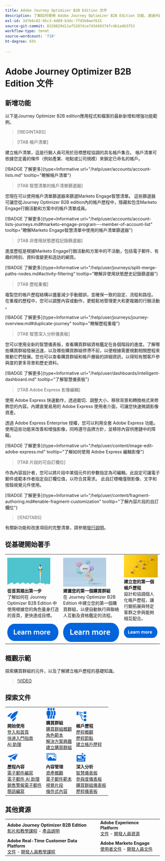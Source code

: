 ```yaml
---
title: Adobe Journey Optimizer B2B Edition 文件
description: 了解如何使用 Adobe Journey Optimizer B2B Edition 功能，透過內建的生成式 AI 和領先業界的自動化功能，協調帳戶和購買群組歷程。
exl-id: 3d7b6c82-95c3-4d89-b3dc-7fd5b0aef615
source-git-commit: 8328829d11af5287dce743d49374fc4b1a4b3f53
workflow-type: tm+mt
source-wordcount: '719'
ht-degree: 65%

---
```


# Adobe Journey Optimizer B2B Edition 文件

## 新增功能

以下是Journey Optimizer B2B edition應用程式和檔案的最新新增和增強功能範例。

>[!BEGINTABS]

>[!TAB 帳戶清單]

建立帳戶清單，這是行銷人員可用於目標歷程協調的具名帳戶集合。 帳戶清單可依據您定義的條件（例如產業、地點或公司規模）來鎖定已命名的帳戶。

[!BADGE 了解更多]{type=Informative url="/help/user/accounts/account-lists.md" tooltip="瞭解帳戶清單"}

>[!TAB 智慧清單的帳戶清單篩選器]

您現在可以使用帳戶清單篩選器來篩選Marketo Engage智慧清單。 這些篩選器可讓您從Journey Optimizer B2B edition內的帳戶歷程中，隱藏和包含Marketo Engage行銷活動和方案中的帳戶清單成員。

[!BADGE 了解更多]{type=Informative url="/help/user/accounts/account-lists-journeys.md#marketo-engage-program---member-of-account-list" tooltip="瞭解Marketo Engage智慧清單中使用的帳戶清單篩選器"}

>[!TAB 非使用狀態歷程記錄篩選器]

進度歷程是根據Marketo Engage行銷活動和方案中的不活動，包括電子郵件、有趣的時刻、資料值變更和造訪的網頁。

[!BADGE 了解更多]{type=Informative url="/help/user/journeys/split-merge-paths-nodes.md#activity-filtering" tooltip="瞭解非使用狀態歷史記錄篩選器"}

>[!TAB 歷程重複]

複製您的帳戶歷程結構以儘量減少手動錯誤，並確保一致的設定、流程和路徑。 在重複的歷程中，您可以調整內容或動作，更輕鬆地管理更大和更複雜的行銷活動&#x200B;。

[!BADGE 了解更多]{type=Informative url="/help/user/journeys/journey-overview.md#duplicate-journey" tooltip="瞭解歷程重複"}

>[!TAB 智慧深入分析儀表板]

您可以使用全新的智慧儀表板，查看購買群組資格鑑定在各個階段的進度。了解哪些購買群組發展迅速，以及哪些購買群組停滯不前，以便根據需要規劃相關歷程來推動它們發展。您也可以查看購買群組和帳戶層級的詳細資訊，以得知有關客戶參與度的更多背景和歷史資料。

[!BADGE 了解更多]{type=Informative url="/help/user/dashboards/intelligent-dashboard.md" tooltip="了解智慧儀表板"}

>[!TAB Adobe Express 影像編輯]

使用 Adobe Express 快速動作，透過裁切、調整大小、移除背景和轉換格式來修飾您的內容。內建直覺易用的 Adobe Express 使用者介面，可讓您快速微調影像資產。

透過 Adobe Express Enterprise 授權，您可以利用全套 Adobe Express 功能。使用這些功能來改善和增強影像，同時遵守品牌方針，並移除內容供應鏈中的障礙。

[!BADGE 了解更多]{type=Informative url="/help/user/content/image-edit-adobe-express.md" tooltip="了解如何使用 Adobe Express 編輯影像"}

>[!TAB 片段的可自訂欄位]

作為內容設計者，您可以將片段中某個元件的參數指定為可編輯。此設定可讓電子郵件或範本作者指定自訂欄位值，以符合其需求。 此自訂標幟僅限影像、文字和按鈕視覺元件使用。

[!BADGE 了解更多]{type=Informative url="/help/user/content/fragment-authoring.md#enable-fragment-customization" tooltip="了解內容片段的自訂欄位"}

>[!ENDTABS]

有關新功能和改進項目的完整清單，請參閱[發行說明](../user/release-notes/release-notes.md)。<!-- Stay up-to-date with the latest changes in our documentation by visiting the [documentation updates page](using/rn/documentation-updates.md).-->

## 從基礎開始著手

<table style="table-layout:fixed">
  <tr style="border: 0;">
    <td>
    <a href="home-page.md"><img width="140px" src="./assets/launch.png" alt="產品使用情況啟動"></a>
    <div><strong>從首頁踏出第一步</strong><br/>了解如何在 Journey Optimizer B2B Edition 中使用根據您的角色量身打造的首頁，更快達成目標。</div>
    </td>
      <td>
    <a href="buying-groups/buying-groups-overview.md"><img width="140px" src="./assets/communication.png" alt="購買群組"></a>
    <div><strong>建置您的第一個購買群組</strong><br/>在 Journey Optimizer B2B Edition 中建立您的第一個購買群組，以便自動執行與聯絡人互動及資格鑑定的流程。</div>
    </td>
    <td>
    <a href="journeys/journey-overview.md"><img width="140px" src="./assets/flow.png" alt="帳戶歷程"></a>
    <div><strong>建立您的第一個帳戶歷程</strong><br/>設計和協調個人化帳戶歷程，讓行銷拓展與特定客群之參與能夠相互配合。 
    </div>
    </td>
  </tr>
  <tr style="border: 0;">
    <td align="center"><a href="home-page.md"><img src="../assets/learn-more.svg" alt="了解更多"></a></td>
    <td align="center"><a href="buying-groups/buying-groups-overview.md"><img src="../assets/learn-more.svg" alt="了解更多"></a></td>
    <td align="center"><a href="journeys/journey-overview.md"><img src="../assets/learn-more.svg" alt="了解更多"></a></td>
    </tr>
</table>

## 概觀示範

探索購買群組的元件，以及了解建立帳戶歷程的基礎知識。

>[!VIDEO](https://video.tv.adobe.com/v/3432054?quality=12)

## 探索文件

<table style="table-layout:auto">
  <tr style="border: 0;">
    <td>
      <img src="../assets/do-not-localize/icon-quick-start.svg" width="35px" alt="開始使用"><br/>
      <strong>開始使用</strong><br/><a href="home-page.md">登入和首頁</a><br/><a href="./start/get-started.md">快速入門指南</a> <br/><a href="./ai-assistant/ai-assistant-overview.md">AI 助理</a>
    </td>
    <!--
    <td>
      <img src="../assets/do-not-localize/icon-configure.svg" width="35px"><br/>
      <strong>Configuration<br/>administration</strong><br/><a href="using/configuration/channel-surfaces.md">Channel surfaces</a> - <a href="using/configuration/about-data-sources-events-actions.md">Configure journeys</a>  - <a href="using/administration/permissions-overview.md">Access control</a> - <a href="using/administration/sandboxes.md">Sandboxes management</a>
    </td> -->
    <td>
      <img src="../assets/do-not-localize/icon_audience.svg" width="35px" alt="購買群組"><br/>
      <strong>購買群組</strong><br/><a href="./buying-groups/buying-groups-overview.md">購買群組概觀</a><br/><a href="./buying-groups/buying-groups-role-templates.md">角色範本</a><br/><a href="./buying-groups/solution-interests.md">解決方案興趣</a><br/><a href="./buying-groups/buying-groups-create.md">建立購買群組</a>
    </td>
    <td>
      <img src="../assets/do-not-localize/icon-paths.svg" width="35px" alt="帳戶歷程"><br/>
      <strong>帳戶歷程</strong><br/><a href="./journeys/journey-overview.md">歷程概觀</a><br/><a href="./journeys/journey-nodes.md">歷程節點</a><br/><a href="./journeys/journey-overview.md#create-an-account-journey">建立帳戶歷程</a>
    </td>
  </tr>
  <tr style="border: 0;">
    <td>
      <img src="../assets/do-not-localize/icon-campaign.svg" width="35px" alt="歷程內容"><br/>
      <strong>歷程內容</strong><br/><a href="./content/email-authoring.md">電子郵件編寫</a><br/><a href="./content/ai-assistant-emails.md">電子郵件 AI 助理</a><br/><a href="./content/sales-alert-email.md">銷售警報電子郵件</a><br/><a href="./content/sms-authoring.md">簡訊編寫</a>
    </td>
        <td>
      <img src="../assets/do-not-localize/icon_assets.svg" width="35px" alt="內容管理"><br/>
      <strong>內容管理</strong><br/><a href="./content/assets-overview.md">資產概觀</a><br/><a href="./content/email-templates.md">電子郵件範本</a><br/><a href="./content/fragments.md">視覺片段</a><br/><a href="./content/conditional-content.md">條件式內容</a>
    </td>
    <td>
      <img src="../assets/do-not-localize/icon-offer.svg" width="35px" alt="深入分析和儀表板"><br/>
      <strong>深入分析</strong><br/><a href="./dashboards/intelligent-dashboard.md">智慧儀表板</a><br/><a href="./dashboards/engagement-dashboard.md">參與度儀表板</a><br/><a href="./dashboards/buying-groups-dashboard.md">購買群組儀表板</a><br/><a href="./dashboards/journeys-dashboard.md">歷程儀表板</a>
    </td>

</tr>
</table>

## 其他資源

<table style="table-layout:fixed"><tr style="border: 0;">
<tr><td><strong>Adobe Journey Optimizer B2B Edition</strong><br/>
<a href="https://experienceleague.adobe.com/zh-hant/docs/journey-optimizer-b2b-learn/tutorials/overview" target="_blank">影片和教學課程</a> - <a href="https://helpx.adobe.com/tw/legal/product-descriptions/adobe-journey-optimizer-b2b.html" target="_blank">產品說明</a><!-- - <a href="https://www.adobe.com/content/dam/cc/en/security/pdfs/AJO_SecurityOverview.pdf" target="_blank">Security overview (PDF)</a> - <a href="https://developer.adobe.com/journey-optimizer-apis/" target="_blank">APIs reference</a> - <a href="https://experienceleague.adobe.com/tools/ajo-schemas/schema-dictionary.html" target="_blank">Journey Optimizer Schema Dictionary</a> -->
</td>
<td><strong>Adobe Experience Platform</strong><br/>
<a href="https://experienceleague.adobe.com/zh-hant/docs/experience-platform/landing/home" target="_blank">文件</a> - <a href="https://business.adobe.com/products/experience-platform/documentation-and-developer-resources.html" target="_blank">開發人員資源</a>
</td></tr>
<tr><td><strong>Adobe Real-Time Customer Data Platform</strong><br/>
<a href="https://experienceleague.adobe.com/zh-hant/docs/experience-platform/rtcdp/home" target="_blank">文件</a> - <a href="https://experienceleague.adobe.com/zh-hant/docs/platform-learn/getting-started-for-data-architects-and-data-engineers/overview" target="_blank">開發人員教學課程</a>
</td><td><strong>Adobe Marketo Engage</strong><br/>
<a href="https://experienceleague.adobe.com/zh-hant/docs/marketo/using/home" target="_blank">使用者文件</a> - <a href="https://experienceleague.adobe.com/zh-hant/docs/marketo-developer/marketo/home" target="_blank">開發人員文件</a>
</td>
</tr></table>

